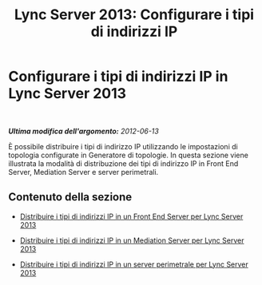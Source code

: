 ﻿---
title: 'Lync Server 2013: Configurare i tipi di indirizzi IP'
TOCTitle: Configurare i tipi di indirizzi IP
ms:assetid: 17e756c0-6652-4cd5-b185-4b25929e3a42
ms:mtpsurl: https://technet.microsoft.com/it-it/library/JJ204710(v=OCS.15)
ms:contentKeyID: 49299811
ms.date: 08/24/2015
mtps_version: v=OCS.15
ms.translationtype: HT
---

# Configurare i tipi di indirizzi IP in Lync Server 2013

 

_**Ultima modifica dell'argomento:** 2012-06-13_

È possibile distribuire i tipi di indirizzo IP utilizzando le impostazioni di topologia configurate in Generatore di topologie. In questa sezione viene illustrata la modalità di distribuzione dei tipi di indirizzo IP in Front End Server, Mediation Server e server perimetrali.

## Contenuto della sezione

  - [Distribuire i tipi di indirizzi IP in un Front End Server per Lync Server 2013](lync-server-2013-deploy-ip-address-types-on-a-front-end-server.md)

  - [Distribuire i tipi di indirizzi IP in un Mediation Server per Lync Server 2013](lync-server-2013-deploy-ip-address-types-on-a-mediation-server.md)

  - [Distribuire i tipi di indirizzi IP in un server perimetrale per Lync Server 2013](lync-server-2013-deploy-ip-address-types-on-an-edge-server.md)

